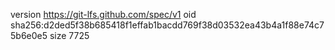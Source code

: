 version https://git-lfs.github.com/spec/v1
oid sha256:d2ded5f38b685418f1effab1bacdd769f38d03532ea43b4a1f88e74c75b6e0e5
size 7725
